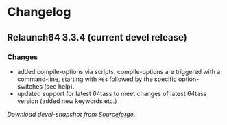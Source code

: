 Changelog
================

Relaunch64 3.3.4 (current devel release)
----------------
### Changes
* added compile-options via scripts. compile-options are triggered with a command-line, starting with `R64` followed by the specific option-switches (see help).
* updated support for latest 64tass to meet changes of latest 64tass version (added new keywords etc.)

_Download devel-snapshot from [Sourceforge](http://sourceforge.net/projects/relaunch64/files/devel/)._
